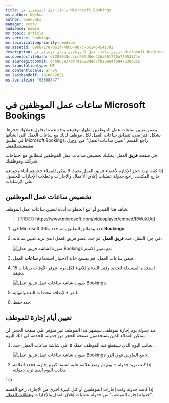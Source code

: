 ```yaml
---
title: ساعات عمل الموظفين في Microsoft Bookings
ms.author: kwekua
author: kwekuako
manager: scotv
audience: Admin
ms.topic: article
ms.service: bookings
ms.localizationpriority: medium
ms.assetid: 0968717e-b61f-4b06-987c-6c1464541782
description: تعيين ساعات عمل الموظفين ومدى توفرهم في Microsoft Bookings.
ms.openlocfilehash: ef283043ecccc959d8ee42da661770a7f95337fe
ms.sourcegitcommit: d4b867e37bf741528ded7fb289e4f6847228d2c5
ms.translationtype: MT
ms.contentlocale: ar-SA
ms.lasthandoff: 10/06/2021
ms.locfileid: "63568847"
---
```

# <a name="employee-working-hours-in-microsoft-bookings"></a>ساعات عمل الموظفين في Microsoft Bookings

يضمن تعيين ساعات عمل الموظفين إظهار توفرهم بدقة عندما يحاول عملاؤك حجزها. بشكل افتراضي، تتطابق ساعات العمل لكل موظف لديك مع ساعات العمل التي أنشأتها في تطبيق Microsoft Bookings. راجع القسم "تعيين ساعات العمل" من [إدخال معلومات العمل](enter-business-information.md).

في صفحة **فريق** العمل، يمكنك تخصيص ساعات عمل الموظفين لتتطابق مع احتياجات شركتك وموظفيك.

إذا كنت تريد حجز الإجازة لأعضاء فريق العمل بحيث لا يمكن للعملاء حجزهم أثناء وجودهم خارج المكتب، راجع جدولة عمليات إغلاق الأعمال والإجازات وعطلات الإجازات للحصول على الإرشادات.[](schedule-closures-time-off-vacation.md)

## <a name="customize-employee-working-hours"></a>تخصيص ساعات عمل الموظفين

شاهد هذا الفيديو أو اتبع الخطوات أدناه لتعيين ساعات عمل الموظف.

> [!VIDEO https://www.microsoft.com/videoplayer/embed/RWuXUq]

1. في Microsoft 365، حدد ومطلق التطبيق، ثم حدد **Bookings**.

1. في جزء التنقل، حدد **فريق العمل**، ثم حدد عضو فريق العمل الذي تريد تعيين ساعاته.

   ![صورة لشاشة فريق عمل Bookings مع تمييز الاسم.](../media/bookings-staff-name-highlight.png)

1. ضمن ساعات العمل، قم بمسح خانة الاختيار استخدام **ساعات** العمل.

1. استخدم المنسدلة لتحديد وقتي البدء واللانهاء لكل يوم. تتوفر الأوقات بزيادات 15 دقيقة.

   ![صورة شاشة ساعات عمل فريق عمل Bookings.](../media/bookings-staff-hours.png)

1. انقر **+** لإضافة محددات البدء والنهاية.

1. حدد حفظ.

## <a name="set-an-employees-days-off"></a>تعيين أيام إجازة للموظف

عند جدولة يوم إجازة لموظف، سيظهر هذا الموظف غير متوفر على صفحة الحجز. لن يتمكن العملاء الذين يستخدمون صفحة الحجز من جدولته للخدمة في ذلك اليوم.

1. على شاشة ساعات العمل، حدد **x** بجانب اليوم الذي سيقطع فيه الموظف عمله.

   ![صورة شاشة ساعات عمل فريق عمل Bookings مع الماوس فوق الزر x.](../media/bookings-staff-time-off.png)

1. إذا كنت تريد جدولة **+** يوم تم وضع علامة عليه مسبقا كيوم إجازة، فحدد العلامة بجانب اليوم الذي تريد جدولته.

> [!TIP]
> إذا كانت جدولة وقت إجازات الموظفين أو كتل كبيرة أخرى من الإجازة، راجع القسم "جدولة إجازة الموظف" من جدولة عمليات إغلاق العمل والإجازات [وعطلات العطل](schedule-closures-time-off-vacation.md#schedule-employee-time-off).
